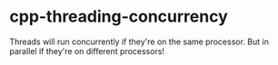 # cpp-threading-concurrency
Threads will run concurrently if they're on the same processor. But in parallel if they're on different processors!
